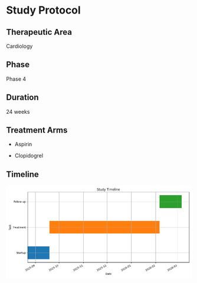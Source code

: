 # Study Protocol

## Therapeutic Area
Cardiology

## Phase
Phase 4

## Duration
24 weeks

## Treatment Arms

- Aspirin

- Clopidogrel


## Timeline
![Study Timeline](gantt_chart.png)